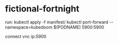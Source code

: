 # fictional-fortnight

run:
kubectl apply -f manifest/
kubectl port-forward --namespace=kubedoom $(PODNAME) 5900:5900

connect vnc ip:5900